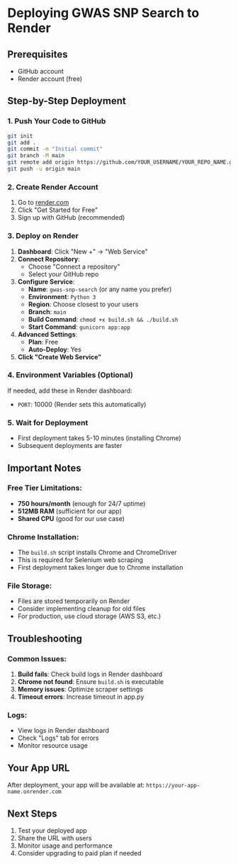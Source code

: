 # Deploying GWAS SNP Search to Render

## Prerequisites
- GitHub account
- Render account (free)

## Step-by-Step Deployment

### 1. Push Your Code to GitHub
```bash
git init
git add .
git commit -m "Initial commit"
git branch -M main
git remote add origin https://github.com/YOUR_USERNAME/YOUR_REPO_NAME.git
git push -u origin main
```

### 2. Create Render Account
1. Go to [render.com](https://render.com)
2. Click "Get Started for Free"
3. Sign up with GitHub (recommended)

### 3. Deploy on Render
1. **Dashboard**: Click "New +" → "Web Service"
2. **Connect Repository**: 
   - Choose "Connect a repository"
   - Select your GitHub repo
3. **Configure Service**:
   - **Name**: `gwas-snp-search` (or any name you prefer)
   - **Environment**: `Python 3`
   - **Region**: Choose closest to your users
   - **Branch**: `main`
   - **Build Command**: `chmod +x build.sh && ./build.sh`
   - **Start Command**: `gunicorn app:app`
4. **Advanced Settings**:
   - **Plan**: Free
   - **Auto-Deploy**: Yes
5. **Click "Create Web Service"**

### 4. Environment Variables (Optional)
If needed, add these in Render dashboard:
- `PORT`: 10000 (Render sets this automatically)

### 5. Wait for Deployment
- First deployment takes 5-10 minutes (installing Chrome)
- Subsequent deployments are faster

## Important Notes

### Free Tier Limitations:
- **750 hours/month** (enough for 24/7 uptime)
- **512MB RAM** (sufficient for our app)
- **Shared CPU** (good for our use case)

### Chrome Installation:
- The `build.sh` script installs Chrome and ChromeDriver
- This is required for Selenium web scraping
- First deployment takes longer due to Chrome installation

### File Storage:
- Files are stored temporarily on Render
- Consider implementing cleanup for old files
- For production, use cloud storage (AWS S3, etc.)

## Troubleshooting

### Common Issues:
1. **Build fails**: Check build logs in Render dashboard
2. **Chrome not found**: Ensure `build.sh` is executable
3. **Memory issues**: Optimize scraper settings
4. **Timeout errors**: Increase timeout in app.py

### Logs:
- View logs in Render dashboard
- Check "Logs" tab for errors
- Monitor resource usage

## Your App URL
After deployment, your app will be available at:
`https://your-app-name.onrender.com`

## Next Steps
1. Test your deployed app
2. Share the URL with users
3. Monitor usage and performance
4. Consider upgrading to paid plan if needed 